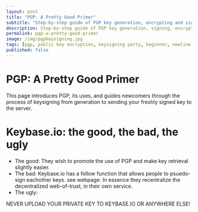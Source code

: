 ```yaml
---
layout: post
title: "PGP: A Pretty Good Primer"
subtitle: "Step-by-step guide of PGP key generation, encrypting and signing."
description: Step-by-step guide of PGP key generation, signing, encrypting and verifying.
permalink: pgp-a-pretty-good-primer
image: /img/pgpkeysigning.jpg
tags: [pgp, public key encryption, keysigning party, beginner, newline workshop]
published: false
---
```

# PGP: A Pretty Good Primer
This page introduces PGP, its uses, and guides newcomers through the process of keysigning from generation to sending your freshly signed key to the server.

# Keybase.io: the good, the bad, the ugly
- The good: They wish to promote the use of PGP and make key retrieval slightly easier.
- The bad: Keybase.io has a follow function that allows people to psuedo-sign eachother keys. see webpage. In essence they recentralize the decentralized web-of-trust, in their own service.
- The ugly:

NEVER UPLOAD YOUR PRIVATE KEY TO KEYBASE.IO OR ANYWHERE ELSE!
